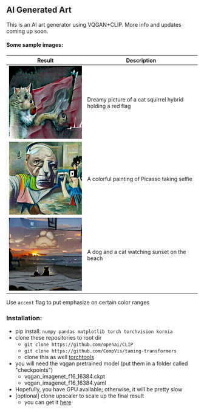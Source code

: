 ## AI Generated Art

This is an AI art generator using VQGAN+CLIP. More info and updates coming up soon.

#### Some sample images:

|Result                                          | Description                                                 |
|------------------------------------------------| ------------------------------------------------------------|
|<img src="./samples/01.png" width="256px"></img>| Dreamy picture of a cat squirrel hybrid holding a red flag  |
|<img src="./samples/02.png" width="256px"></img>| A colorful painting of Picasso taking selfie                |
|<img src="./samples/03.png" width="256px"></img>| A dog and a cat watching sunset on the beach                |

Use `accent` flag to put emphasize on certain color ranges

### Installation:
- pip install:
  `numpy pandas matplotlib torch torchvision kornia`
- clone these repositories to root dir
  - `git clone https://github.com/openai/CLIP`
  - `git clone https://github.com/CompVis/taming-transformers`
  - clone this as well <a href="https://github.com/jacky776690g60/torchtools/tree/main">torchtools</a>
- you will need the vqgan pretrained model (put them in a folder called "checkpoints")
    - vqgan_imagenet_f16_16384.ckpt
    - vqgan_imagenet_f16_16384.yaml
- Hopefully, you have GPU available; otherwise, it will be pretty slow
- [optional] clone upscaler to scale up the final result
    - you can get it <a href="https://github.com/jacky776690g60/upscaler.git">here</a>
